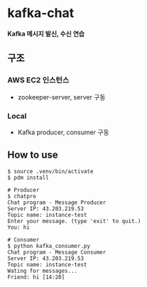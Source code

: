 # kafka-chat

**Kafka 메시지 발신, 수신 연습**

## 구조

### AWS EC2 인스턴스
- zookeeper-server, server 구동

### Local
- Kafka producer, consumer 구동

## How to use
```
$ source .venv/bin/activate
$ pdm install

# Producer
$ chatpro
Chat program - Message Producer
Server IP: 43.203.219.53
Topic name: instance-test
Enter your message. (type 'exit' to quit.)
You: hi

# Consumer
$ python kafka_consumer.py
Chat program - Message Consumer
Server IP: 43.203.219.53
Topic name: instance-test
Wating for messages...
Friend: hi [14:20]